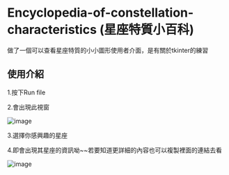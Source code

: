 # Encyclopedia-of-constellation-characteristics (星座特質小百科)
做了一個可以查看星座特質的小小圖形使用者介面，是有關於tkinter的練習

## 使用介紹
1.按下Run file

2.會出現此視窗


![image](https://github.com/kungyanling/Encyclopedia-of-constellation-characteristics./blob/main/%E6%93%B7%E5%8F%961.PNG)

3.選擇你感興趣的星座

4.即會出現其星座的資訊呦~~若要知道更詳細的內容也可以複製裡面的連結去看


![image](https://github.com/kungyanling/Encyclopedia-of-constellation-characteristics./blob/main/%E6%93%B7%E5%8F%962.PNG)
